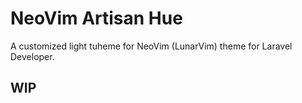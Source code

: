 # NeoVim Artisan Hue 

A customized light tuheme for NeoVim (LunarVim) theme for Laravel Developer.

## WIP
